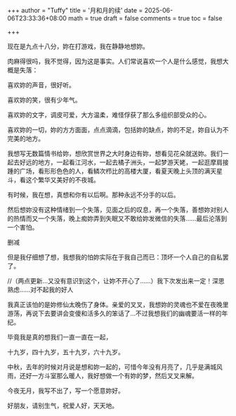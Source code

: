 +++
author = "Tuffy"
title = '月和月的续'
date = 2025-06-06T23:33:36+08:00
math = true 
draft = false
comments = true
toc = false

+++

现在是九点十八分，妳在打游戏，我在静静地想妳。

 

肉麻得很吗，我不觉得，因为这是事实。人们常说喜欢一个人是什么感觉，我想大概是失落：

 

喜欢妳的声音，很好听。

喜欢妳的笑，很有少年气。

喜欢妳的文字，调皮可爱，大方温柔，难怪俘获了那么多组织部受众的心。

喜欢妳的一切，妳的方方面面，点点滴滴，包括妳的缺点，妳的不足，妳自认为不完美的地方。

 

我想写无数篇情书给妳，想欣赏世界之大时身边有妳，想看见花朵就送妳。我们一起去好远的地方，一起看江河水，一起去橘子洲头，一起梦游天姥，一起逛摩肩接踵的广场，看形形色色的人，看鳞次栉比的高楼大厦，看夏天晚上头顶的满天星斗，看这个繁华又美好的不夜城。

 

有时候，我在想，真想和你有以后啊。那种永远不分手的以后。

 

然后想妳没有这种情绪到一个失落，见面之后的叹息，再一个失落，善想妳对别人的热情而又一个失落，晚上痴妳弄到失眠又不敢给妳发微信的失落……最后沦落到一个害怕。

 

 

删减

 

 

但是我仔细想了想，我想我的怕妳实际在于我自己而已：顶坏一个人自己的自私罢了。

 

//（两点更新…又没有意识到这个，让妳不开心了……）我下次发出来一定！深思熟虑……对不起我的好人

 

我真正该怕的是妳修仙太晚伤了身体。亲爱的叉叉，我想妳的灵魂也不爱在夜晚里游荡，再说下去要讲会变傻和活多久的笨话了…不过我想我们的幽魂要活一样的年纪。

 

毕竟我是真的想我们一直一直在一起，

十九岁，四十九岁，五十九岁，六十九岁。

 

 

中秋，去年的时候对月说是想和妳一起的，可惜今年没有月亮了，几乎是满城风雨，还好一方斗室那么暖人，我好想做一个有妳的梦，然后叉叉来解。

 

今夜无月，我写不出了，写一个愿意妳好。

好朋友，请别生气，祝爱人好，天天地。
